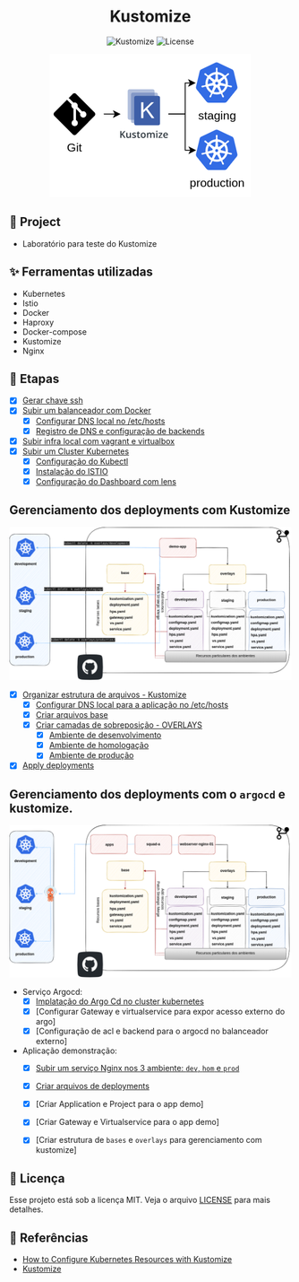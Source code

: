 <h1 align="center">Kustomize</h1>

<p align="center">
  <img alt="Kustomize" src="https://img.shields.io/static/v1?label=K8S&message=Kustomize&color=8257E5&labelColor=000000"  />
  <img alt="License" src="https://img.shields.io/static/v1?label=license&message=MIT&color=49AA26&labelColor=000000">
</p>

<p align="center">
  <img alt="k8s" src="images/kustomize.png">
</p>

## 🌱 Project

- Laboratório para teste do Kustomize

## ✨ Ferramentas utilizadas

- Kubernetes
- Istio
- Docker
- Haproxy
- Docker-compose
- Kustomize
- Nginx

## 🚀 Etapas
- [x] [Gerar chave ssh](./k8s/keys/README.md)
- [X] [Subir um balanceador com Docker](./loadbalancer/Readme.md)
  - [x] [Configurar DNS local no /etc/hosts](./scripts/local_dns.sh)
  - [x] [Registro de DNS e configuração de backends](./loadbalancer/haproxy/haproxy.cfg)
- [x] [Subir infra local com vagrant e virtualbox](./Vagrantfile)
- [x] [Subir um Cluster Kubernetes](./kubespray/kubespray.md)
  - [x] [Configuração do Kubectl](./scripts/k8s_requisitos.sh.sh)
  - [x] [Instalação do ISTIO](./istio/)
  - [x] [Configuração do Dashboard com lens](./scripts/k8s_requisitos.sh.sh)

## Gerenciamento dos deployments com Kustomize 

<p align="center">
  <img alt="k8s" src="images/demo-app.png">
</p>

- [x] [Organizar estrutura de arquivos - Kustomize](./app/Readme.md)
  - [x] [Configurar DNS local para a aplicação no /etc/hosts](./scripts/local_dns.sh)
  - [x] [Criar arquivos base](./app/Readme.md)
  - [x] [Criar camadas de sobreposição - OVERLAYS](./app/Readme.md)
    - [X] [Ambiente de desenvolvimento](./app/Readme.md)
    - [x] [Ambiente de homologação](./app/Readme.md)
    - [x] [Ambiente de produção](./app/Readme.md)
- [x] [Apply deployments](./app/Readme.md)

## Gerenciamento dos deployments com o `argocd` e kustomize.

<p align="center">
  <img alt="k8s" src="images/demo-app-argo.png">
</p>

  - Serviço Argocd:
    - [x] [Implatação do Argo Cd no cluster kubernetes](https://github.com/leoviana00/lab-argocd-helm-k8s)
    - [x] [Configurar Gateway e virtualservice para expor acesso externo do argo]
    - [x] [Configuração de acl e backend para o argocd no balanceador externo]
  - Aplicação demonstração:
    - [x] [Subir um serviço Nginx nos 3 ambiente: `dev`, `hom` e `prod`](./argocd/Readme.md)
    - [x] [Criar arquivos de deployments](./argocd/Readme.md)
    - [x] [Criar Application e Project para o app demo]
    - [x] [Criar Gateway e Virtualservice para o app demo]
    - [x] [Criar estrutura de `bases` e `overlays` para gerenciamento com kustomize]


## 📄 Licença
Esse projeto está sob a licença MIT. Veja o arquivo [LICENSE](LICENSE) para mais detalhes.

## 🙇 Referências
- [How to Configure Kubernetes Resources with Kustomize](https://www.vultr.com/docs/how-to-configure-kubernetes-resources-with-kustomize/?utm_source=performance-max-latam&utm_medium=paidmedia&obility_id=17096555207&utm_adgroup=&utm_campaign=&utm_term=&utm_content=&gclid=CjwKCAiA85efBhBbEiwAD7oLQMyRZGuK0ZFTnXpZ9yFpO2rUBePK1kgbD1u8Zqaz-hDeN2HSl1tL-xoCZmAQAvD_BwE)
- [Kustomize](https://kustomize.io/)